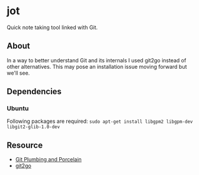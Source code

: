 # jot

Quick note taking tool linked with Git.

## About

In a way to better understand Git and its internals I used git2go instead of other alternatives. This may pose an installation issue moving forward but we'll see.

## Dependencies

### Ubuntu

Following packages are required: `sudo apt-get install libgpm2 libgpm-dev libgit2-glib-1.0-dev`

## Resource

- [Git Plumbing and Porcelain](https://git-scm.com/book/en/v2/Git-Internals-Plumbing-and-Porcelain)
- [git2go](https://github.com/libgit2/git2go)
